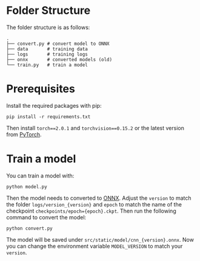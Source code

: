 # Folder Structure

The folder structure is as follows:

```{bash}
.
├── convert.py # convert model to ONNX
├── data       # training data
├── logs       # training logs
├── onnx       # converted models (old)
└── train.py   # train a model
```

# Prerequisites

Install the required packages with pip:

```{bash}
pip install -r requirements.txt
```

Then install `torch==2.0.1` and `torchvision==0.15.2` or the latest version from [PyTorch](https://pytorch.org/).

# Train a model

You can train a model with:

```{bash}
python model.py
```

Then the model needs to converted to [ONNX](https://onnx.ai/).
Adjust the `version` to match the folder `logs/version_{version}` and `epoch` to match the name of the checkpoint `checkpoints/epoch={epoch}.ckpt`.
Then run the following command to convert the model:

```{bash}
python convert.py
```

The model will be saved under `src/static/model/cnn_{version}.onnx`.
Now you can change the environment variable `MODEL_VERSION` to match your `version`.
